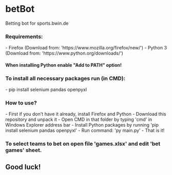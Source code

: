 # betBot
Betting bot for sports.bwin.de

<h3>Requirements:</h3>
- Firefox (Download from: 'https://www.mozilla.org/firefox/new/')
- Python 3 (Download from: 'https://www.python.org/downloads/')

<h4>When installing Python enable "Add to PATH" option!</h4>

<h3>To install all necessary packages run (in CMD):</h3>
- pip install selenium pandas openpyxl

<h3>How to use?</h3>
- First if you don't have it already, install Firefox and Python
- Download this repository and unpack it
- Open CMD in that folder by typing 'cmd' in Windows Explorer address bar
- Install Python packages by running 'pip install selenium pandas openpyxl'
- Run command: 'py main.py'
- That is it!

<h3>To select teams to bet on open file 'games.xlsx' and edit 'bet games' sheet.</h3>

<h2>Good luck!</h2>
